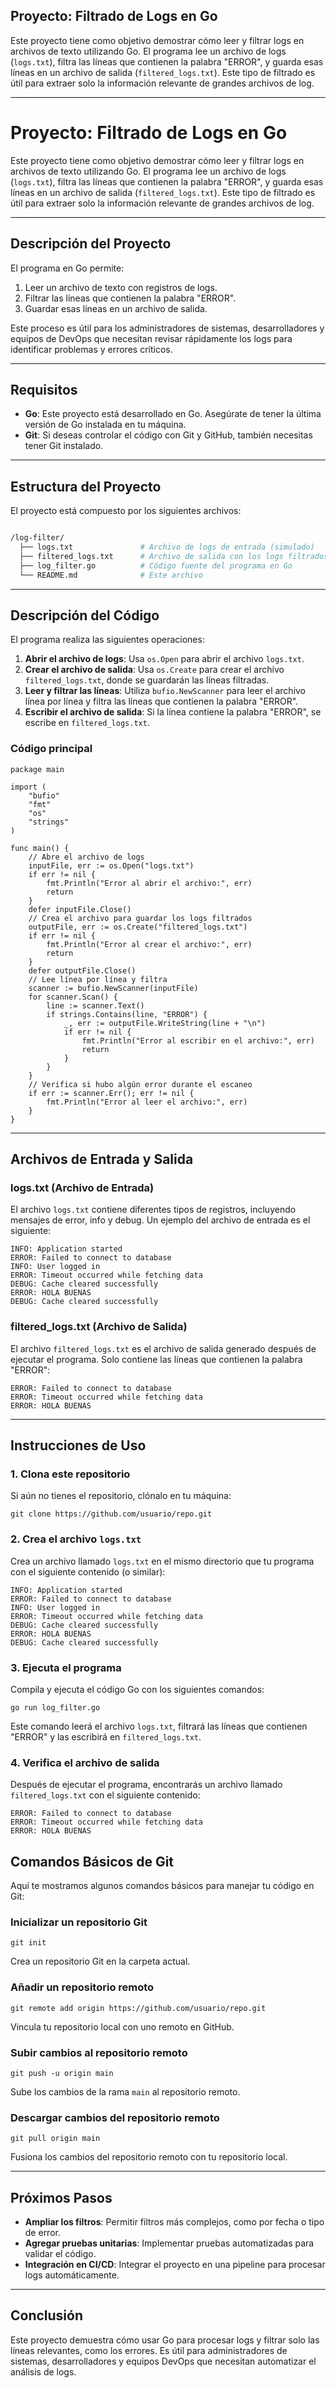 ## Proyecto: Filtrado de Logs en Go

Este proyecto tiene como objetivo demostrar cómo leer y filtrar logs en archivos de texto utilizando Go. El programa lee un archivo de logs (`logs.txt`), filtra las líneas que contienen la palabra "ERROR", y guarda esas líneas en un archivo de salida (`filtered_logs.txt`). Este tipo de filtrado es útil para extraer solo la información relevante de grandes archivos de log.

---

# Proyecto: Filtrado de Logs en Go

Este proyecto tiene como objetivo demostrar cómo leer y filtrar logs en archivos de texto utilizando Go. El programa lee un archivo de logs (`logs.txt`), filtra las líneas que contienen la palabra "ERROR", y guarda esas líneas en un archivo de salida (`filtered_logs.txt`). Este tipo de filtrado es útil para extraer solo la información relevante de grandes archivos de log.

---

## **Descripción del Proyecto**

El programa en Go permite:

1.  Leer un archivo de texto con registros de logs.
2.  Filtrar las líneas que contienen la palabra "ERROR".
3.  Guardar esas líneas en un archivo de salida.

Este proceso es útil para los administradores de sistemas, desarrolladores y equipos de DevOps que necesitan revisar rápidamente los logs para identificar problemas y errores críticos.

---

## Requisitos

-   **Go**: Este proyecto está desarrollado en Go. Asegúrate de tener la última versión de Go instalada en tu máquina.
-   **Git**: Si deseas controlar el código con Git y GitHub, también necesitas tener Git instalado.

---

## Estructura del Proyecto

El proyecto está compuesto por los siguientes archivos:

```bash

/log-filter/
  ├── logs.txt               # Archivo de logs de entrada (simulado)
  ├── filtered_logs.txt      # Archivo de salida con los logs filtrados
  ├── log_filter.go          # Código fuente del programa en Go
  └── README.md              # Este archivo

```

---

## Descripción del Código

El programa realiza las siguientes operaciones:

1.  **Abrir el archivo de logs**: Usa `os.Open` para abrir el archivo `logs.txt`.
2.  **Crear el archivo de salida**: Usa `os.Create` para crear el archivo `filtered_logs.txt`, donde se guardarán las líneas filtradas.
3.  **Leer y filtrar las líneas**: Utiliza `bufio.NewScanner` para leer el archivo línea por línea y filtra las líneas que contienen la palabra "ERROR".
4.  **Escribir el archivo de salida**: Si la línea contiene la palabra "ERROR", se escribe en `filtered_logs.txt`.


### **Código principal**

```
package main

import (
	"bufio"
	"fmt"
	"os"
	"strings"
)

func main() {
	// Abre el archivo de logs
	inputFile, err := os.Open("logs.txt")
	if err != nil {
		fmt.Println("Error al abrir el archivo:", err)
		return
	}
	defer inputFile.Close()
	// Crea el archivo para guardar los logs filtrados
	outputFile, err := os.Create("filtered_logs.txt")
	if err != nil {
		fmt.Println("Error al crear el archivo:", err)
		return
	}
	defer outputFile.Close()
	// Lee línea por línea y filtra
	scanner := bufio.NewScanner(inputFile)
	for scanner.Scan() {
		line := scanner.Text()
		if strings.Contains(line, "ERROR") {
			_, err := outputFile.WriteString(line + "\n")
			if err != nil {
				fmt.Println("Error al escribir en el archivo:", err)
				return
			}
		}
	}
	// Verifica si hubo algún error durante el escaneo
	if err := scanner.Err(); err != nil {
		fmt.Println("Error al leer el archivo:", err)
	}
}

```
---

## Archivos de Entrada y Salida


### **logs.txt (Archivo de Entrada)**

El archivo `logs.txt` contiene diferentes tipos de registros, incluyendo mensajes de error, info y debug. Un ejemplo del archivo de entrada es el siguiente:

```
INFO: Application started
ERROR: Failed to connect to database
INFO: User logged in
ERROR: Timeout occurred while fetching data
DEBUG: Cache cleared successfully
ERROR: HOLA BUENAS
DEBUG: Cache cleared successfully
```

### **filtered_logs.txt (Archivo de Salida)**

El archivo `filtered_logs.txt` es el archivo de salida generado después de ejecutar el programa. Solo contiene las líneas que contienen la palabra "ERROR":

```
ERROR: Failed to connect to database
ERROR: Timeout occurred while fetching data
ERROR: HOLA BUENAS
```

---

## Instrucciones de Uso

### **1. Clona este repositorio**

Si aún no tienes el repositorio, clónalo en tu máquina:

```
git clone https://github.com/usuario/repo.git
```

### **2. Crea el archivo `logs.txt`**

Crea un archivo llamado `logs.txt` en el mismo directorio que tu programa con el siguiente contenido (o similar):

```
INFO: Application started
ERROR: Failed to connect to database
INFO: User logged in
ERROR: Timeout occurred while fetching data
DEBUG: Cache cleared successfully
ERROR: HOLA BUENAS
DEBUG: Cache cleared successfully
```

### **3. Ejecuta el programa**

Compila y ejecuta el código Go con los siguientes comandos:

```
go run log_filter.go
```

Este comando leerá el archivo `logs.txt`, filtrará las líneas que contienen "ERROR" y las escribirá en `filtered_logs.txt`.

### **4. Verifica el archivo de salida**

Después de ejecutar el programa, encontrarás un archivo llamado `filtered_logs.txt` con el siguiente contenido:

```
ERROR: Failed to connect to database
ERROR: Timeout occurred while fetching data
ERROR: HOLA BUENAS
```

## Comandos Básicos de Git


Aquí te mostramos algunos comandos básicos para manejar tu código en Git:

### **Inicializar un repositorio Git**

```
git init
```

Crea un repositorio Git en la carpeta actual.

### **Añadir un repositorio remoto**

```
git remote add origin https://github.com/usuario/repo.git
```

Vincula tu repositorio local con uno remoto en GitHub.

### **Subir cambios al repositorio remoto**

```
git push -u origin main
```

Sube los cambios de la rama `main` al repositorio remoto.

### **Descargar cambios del repositorio remoto**

```
git pull origin main
```

Fusiona los cambios del repositorio remoto con tu repositorio local.

---

## **Próximos Pasos**

-   **Ampliar los filtros**: Permitir filtros más complejos, como por fecha o tipo de error.
-   **Agregar pruebas unitarias**: Implementar pruebas automatizadas para validar el código.
-   **Integración en CI/CD**: Integrar el proyecto en una pipeline para procesar logs automáticamente.

---

## **Conclusión**

Este proyecto demuestra cómo usar Go para procesar logs y filtrar solo las líneas relevantes, como los errores. Es útil para administradores de sistemas, desarrolladores y equipos DevOps que necesitan automatizar el análisis de logs.
